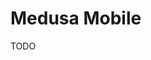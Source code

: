# Medusa Mobile

TODO

<!--
https://github.com/mllrr96/Medusa-Admin-Flutter
https://github.com/stream-protocol/cross-platform-ecommerce-app
https://github.com/suhailkakar/react-native-medusajs
https://github.com/bidah/mobile-medusa
https://github.com/diwash007/medustore
https://github.com/ritmillio/expo-medusa-admin
https://github.com/roicoroyAmigao/medusa-mobile
https://github.com/SGFGOV/Medusa-Mobile-Flutter

https://dev.to/medusajs/how-i-created-a-react-native-ecommerce-app-for-medusas-hackathon-4am7?utm_source=dormosheio&utm_campaign=dormosheio
-->
